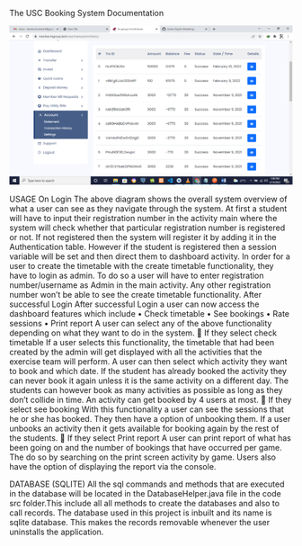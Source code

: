 The USC Booking System Documentation

![alt text](https://github.com/Lovestrant/Amba-Digital-HSApp-pics/blob/main/pic1.png)
 
USAGE
On Login
The above diagram shows the overall system overview of what a user can see as they navigate through the system. At first a student will have to input their registration number in the activity main where the system will check whether that particular registration number is registered or not. If not registered then the system will register it by adding it in the Authentication table. However if the student is registered then a session variable will be set and then direct them to dashboard activity.
In order for a user to create the timetable with the create timetable functionality, they have to login as admin. To do so a user will have to enter registration number/username as Admin in the main activity. Any other registration number won’t be able to see the create timetable functionality.
After successful Login
After successful Login a user can now access the dashboard features which include 
•	Check timetable
•	See bookings
•	Rate sessions
•	Print report
A user can select any of the above functionality depending on what they want to do in the system. 
	If they select check timetable
If a user selects this functionality, the timetable that had been created by the admin will get displayed with all the activities that the exercise team will perform. A user can then select which activity they want to book and which date. If the student has already booked the activity they can never book it again unless it is the same activity on a different day.  The students can however book as many activities as possible as long as they don’t collide in time. 
An activity can get booked by 4 users at most.
	If they select see booking
With this functionality a user can see the sessions that he or she has booked. They then have a option of unbooking them. If a user unbooks an activity then it gets available for booking again by the rest of the students.
	If they select Print report
A user can print report of what has been going on and the number of bookings that have occurred per game. The do so by searching on the print screen activity by game.
Users also have the option of displaying the report via the console.

DATABASE (SQLITE)
All the sql commands and methods that are executed in the database will be located in the DatabaseHelper.java file in the code src folder.This include all all methods to create the databases and also to call records.
The database used in this project is inbuilt and its name is sqlite database. This makes the records removable whenever the user uninstalls the application.
